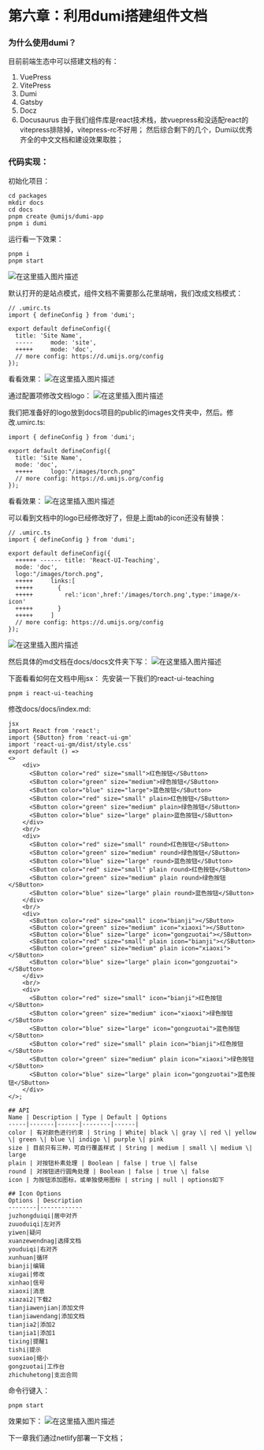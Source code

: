 # 第六章：利用dumi搭建组件文档
### 为什么使用dumi？
目前前端生态中可以搭建文档的有：

 1. VuePress
 2. VitePress
 3. Dumi
 4. Gatsby
 5. Docz
 6. Docusaurus
由于我们组件库是react技术栈，故vuepress和没适配react的vitepress排除掉，vitepress-rc不好用；
然后综合剩下的几个，Dumi以优秀齐全的中文文档和建设效果取胜；
### 代码实现：
初始化项目：
```
cd packages
mkdir docs 
cd docs
pnpm create @umijs/dumi-app
pnpm i dumi
```
运行看一下效果：
```
pnpm i
pnpm start
```
![在这里插入图片描述](../../public/docs/p6/1.png)

默认打开的是站点模式，组件文档不需要那么花里胡哨，我们改成文档模式：
```
// .umirc.ts
import { defineConfig } from 'dumi';

export default defineConfig({
  title: 'Site Name',
  -----     mode: 'site',
  +++++     mode: 'doc',
  // more config: https://d.umijs.org/config
});
```
看看效果：
![在这里插入图片描述](../../public/docs/p6/2.png)

通过配置项修改文档logo：
![在这里插入图片描述](../../public/docs/p6/3.png)

我们把准备好的logo放到docs项目的public的images文件夹中，然后。修改.umirc.ts:
```
import { defineConfig } from 'dumi';

export default defineConfig({
  title: 'Site Name',
  mode: 'doc',
  +++++     logo:"/images/torch.png"
  // more config: https://d.umijs.org/config
});
```
看看效果：
![在这里插入图片描述](../../public/docs/p6/4.png)

可以看到文档中的logo已经修改好了，但是上面tab的icon还没有替换：
```
// .umirc.ts
import { defineConfig } from 'dumi';

export default defineConfig({
  ++++++ ------ title: 'React-UI-Teaching',
  mode: 'doc',
  logo:"/images/torch.png",
  +++++     links:[
  +++++       {
  +++++         rel:'icon',href:'/images/torch.png',type:'image/x-icon'
  +++++       }
  +++++     ]
  // more config: https://d.umijs.org/config
});
```
![在这里插入图片描述](../../public/docs/p6/5.png)

然后具体的md文档在docs/docs文件夹下写：
![在这里插入图片描述](../../public/docs/p6/6.png)

下面看看如何在文档中用jsx：
先安装一下我们的react-ui-teaching
```
pnpm i react-ui-teaching
```

修改docs/docs/index.md:
```
jsx
import React from 'react';
import {SButton} from 'react-ui-gm'
import 'react-ui-gm/dist/style.css'
export default () => 
<>
    <div>
      <SButton color="red" size="small">红色按钮</SButton>
      <SButton color="green" size="medium">绿色按钮</SButton>
      <SButton color="blue" size="large">蓝色按钮</SButton>
      <SButton color="red" size="small" plain>红色按钮</SButton>
      <SButton color="green" size="medium" plain>绿色按钮</SButton>
      <SButton color="blue" size="large" plain>蓝色按钮</SButton>
    </div>
    <br/>
    <div>
      <SButton color="red" size="small" round>红色按钮</SButton>
      <SButton color="green" size="medium" round>绿色按钮</SButton>
      <SButton color="blue" size="large" round>蓝色按钮</SButton>
      <SButton color="red" size="small" plain round>红色按钮</SButton>
      <SButton color="green" size="medium" plain round>绿色按钮</SButton>
      <SButton color="blue" size="large" plain round>蓝色按钮</SButton>
    </div>
    <br/>
    <div>
      <SButton color="red" size="small" icon="bianji"></SButton>
      <SButton color="green" size="medium" icon="xiaoxi"></SButton>
      <SButton color="blue" size="large" icon="gongzuotai"></SButton>
      <SButton color="red" size="small" plain icon="bianji"></SButton>
      <SButton color="green" size="medium" plain icon="xiaoxi"></SButton>
      <SButton color="blue" size="large" plain icon="gongzuotai"></SButton>
    </div>
    <br/>
    <div>
      <SButton color="red" size="small" icon="bianji">红色按钮</SButton>
      <SButton color="green" size="medium" icon="xiaoxi">绿色按钮</SButton>
      <SButton color="blue" size="large" icon="gongzuotai">蓝色按钮</SButton>
      <SButton color="red" size="small" plain icon="bianji">红色按钮</SButton>
      <SButton color="green" size="medium" plain icon="xiaoxi">绿色按钮</SButton>
      <SButton color="blue" size="large" plain icon="gongzuotai">蓝色按钮</SButton>
    </div>
</>;

## API
Name | Description | Type | Default | Options
-----|-------|------|--------|------|
color | 有对颜色进行约束 | String | White| black \| gray \| red \| yellow \| green \| blue \| indigo \| purple \| pink
size | 目前只有三种，可自行覆盖样式 | String | medium | small \| medium \| large
plain | 对按钮朴素处理 | Boolean | false | true \| false
round | 对按钮进行圆角处理 | Boolean | false | true \| false
icon | 为按钮添加图标，或单独使用图标 | string | null | options如下

## Icon Options
Options | Description
--------|------------
juzhongduiqi|居中对齐
zuuoduiqi|左对齐
yiwen|疑问
xuanzewendnag|选择文档
youduiqi|右对齐
xunhuan|循环
bianji|编辑
xiugai|修改
xinhao|信号
xiaoxi|消息
xiazai2|下载2
tianjiawenjian|添加文件
tianjiawendang|添加文档
tianjia2|添加2
tianjia1|添加1
tixing|提醒1
tishi|提示
suoxiao|缩小
gongzuotai|工作台
zhichuhetong|支出合同
```
命令行键入：
```
pnpm start
```
效果如下：
![在这里插入图片描述](../../public/docs/p6/7.png)

下一章我们通过netlify部署一下文档；